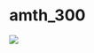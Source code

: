 # amth_300  
<img src="https://render.githubusercontent.com/render/math?math={\color{black} \sum_{d=0}^{d_{max}}}">

